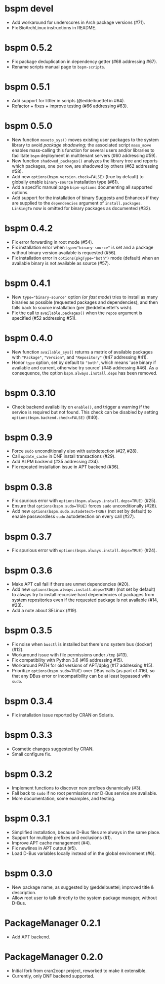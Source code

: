 # bspm devel

- Add workaround for underscores in Arch package versions (#71).
- Fix BioArchLinux instructions in README.

# bspm 0.5.2

- Fix package deduplication in dependency getter (#68 addressing #67).
- Rename scripts manual page to `bspm-scripts`.

# bspm 0.5.1

- Add support for littler in scripts (@eddelbuettel in #64).
- Refactor + fixes + improve testing (#66 addressing #63).

# bspm 0.5.0

- New function `moveto_sys()` moves existing user packages to the system
  library to avoid _package shadowing_; the associated script `mass_move`
  enables mass-calling this function for several users and/or libraries to
  facilitate `bspm` deployment in multitenant servers (#60 addressing #59).
- New function `shadowed_packages()` analyzes the library tree and reports
  which packages, one per row, are shadowed by others (#62 addressing #58).
- Add new `options(bspm.version.check=FALSE)` (true by default) to globally
  enable `binary-source` installation type (#61).
- Add a specific manual page `bspm-options` documenting all supported options.
- Add support for the installation of binary Suggests and Enhances if they are
  supplied to the `dependencies` argument of `install.packages`.
  `LinkingTo` now is omitted for binary packages as documented (#32).

# bspm 0.4.2

- Fix error forwarding in root mode (#54).
- Fix installation error when `type="binary-source"` is set and
  a package without binary version available is requested (#56).
- Fix installation error in `options(pkgType="both")` mode (default) when an
  available binary is not available as source (#57).

# bspm 0.4.1

- New `type="binary-source"` option (or _fast mode_) tries to install as many
  binaries as possible (requested packages and dependencies), and then falls
  back to source installation (per @eddelbuettel's wish).
- Fix the call to `available.packages()` when the `repos` argument is specified
  (#52 addressing #51).

# bspm 0.4.0

- New function `available_sys()` returns a matrix of available packages with
  `"Package"`, `"Version"`, and `"Repository"` (#47 addressing #41).
- Honor `type` option, set by default to `"both"`, which means 'use binary
  if available and current, otherwise try source' (#48 addressing #46).
  As a consequence, the option `bspm.always.install.deps` has been removed.

# bspm 0.3.10

- Check backend availability on `enable()`, and trigger a warning if the
  service is required but not found. This check can be disabled by setting
  `options(bspm.backend.check=FALSE)` (#40).

# bspm 0.3.9

- Force `sudo` unconditionally also with autodetection (#27, #28).
- Call `update_cache` in DNF install transactions (#29).
- Add ALPM backend (#35 addressing #34).
- Fix repeated installation issue in APT backend (#36).

# bspm 0.3.8

- Fix spurious error with `options(bspm.always.install.deps=TRUE)` (#25).
- Ensure that `options(bspm.sudo=TRUE)` forces `sudo` unconditionally (#28).
- Add new `options(bspm.sudo.autodetect=TRUE)` (not set by default) to enable
  passwordless `sudo` autodetection on every call (#27).

# bspm 0.3.7

- Fix spurious error with `options(bspm.always.install.deps=TRUE)` (#24).

# bspm 0.3.6

- Make APT call fail if there are unmet dependencies (#20).
- Add new `options(bspm.always.install.deps=TRUE)` (not set by default) to
  always try to install recursive hard dependencies of packages from system
  repositories even if the requested package is not available (#14, #23).
- Add a note about SELinux (#19).

# bspm 0.3.5

- Fix noise when `busctl` is installed but there's no system bus (docker) (#12).
- Workaround issue with file permissions under `/tmp` (#13).
- Fix compatibility with Python 3.6 (#16 addressing #15).
- Workaround PATH for old versions of APT/dpkg (#17 addressing #15).
- Prioritize `options(bspm.sudo=TRUE)` over DBus calls (as part of #16), so that
  any DBus error or incompatibility can be at least bypassed with `sudo`.

# bspm 0.3.4

- Fix installation issue reported by CRAN on Solaris.

# bspm 0.3.3

- Cosmetic changes suggested by CRAN.
- Small configure fix.

# bspm 0.3.2

- Implement functions to discover new prefixes dynamically (#3).
- Fall back to `sudo` if no root permissions nor D-Bus service are available.
- More documentation, some examples, and testing.

# bspm 0.3.1

- Simplified installation, because D-Bus files are always in the same place.
- Support for multiple prefixes and exclusions (#1).
- Improve APT cache management (#4).
- Fix newlines in APT output (#5).
- Load D-Bus variables locally instead of in the global environment (#6).

# bspm 0.3.0

- New package name, as suggested by @eddelbuettel; improved title & description.
- Allow root user to talk directly to the system package manager, without D-Bus.

# PackageManager 0.2.1

- Add APT backend.

# PackageManager 0.2.0

- Initial fork from cran2copr project, reworked to make it extensible.
- Currently, only DNF backend supported.
